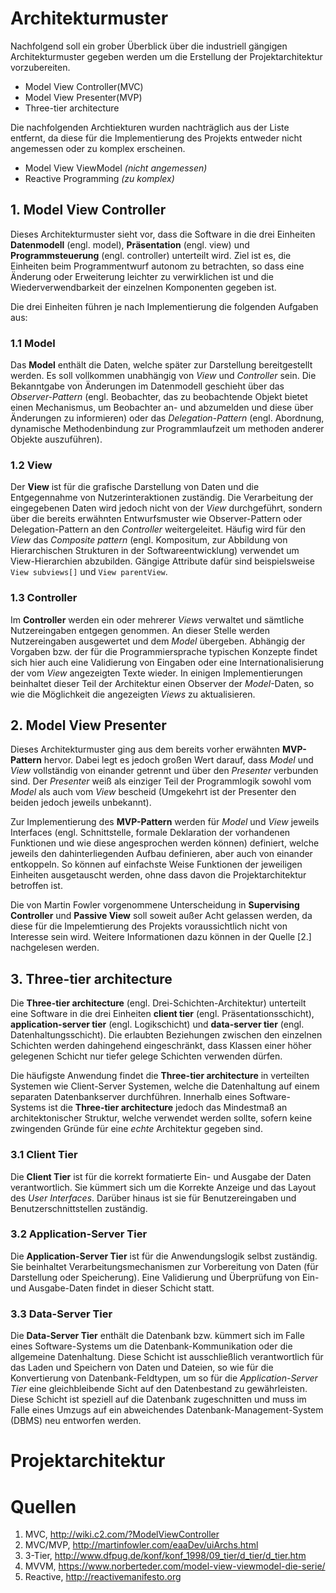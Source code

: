 # Architekturmuster

Nachfolgend soll ein grober Überblick über die industriell gängigen Architekturmuster gegeben werden um die Erstellung der Projektarchitektur vorzubereiten.

- Model View Controller(MVC)
- Model View Presenter(MVP)
- Three-tier architecture

Die nachfolgenden Archtiekturen wurden nachträglich aus der Liste entfernt, da diese für die Implementierung des Projekts entweder nicht angemessen oder zu komplex erscheinen.

- Model View ViewModel *(nicht angemessen)*
- Reactive Programming *(zu komplex)*

## 1. Model View Controller

Dieses Architekturmuster sieht vor, dass die Software in die drei Einheiten **Datenmodell** (engl. model), **Präsentation** (engl. view) und **Programmsteuerung** (engl. controller) unterteilt wird. Ziel ist es, die Einheiten beim Programmentwurf autonom zu betrachten, so dass eine Änderung oder Erweiterung leichter zu verwirklichen ist und die Wiederverwendbarkeit der einzelnen Komponenten gegeben ist.

Die drei Einheiten führen je nach Implementierung die folgenden Aufgaben aus:

### 1.1 Model

Das **Model** enthält die Daten, welche später zur Darstellung bereitgestellt werden. Es soll vollkommen unabhängig von *View* und *Controller* sein. Die Bekanntgabe von Änderungen im Datenmodell geschieht über das *Observer-Pattern* (engl. Beobachter, das zu beobachtende Objekt bietet einen Mechanismus, um Beobachter an- und abzumelden und diese über Änderungen zu informieren) oder das *Delegation-Pattern* (engl. Abordnung, dynamische Methodenbindung zur Programmlaufzeit um methoden anderer Objekte auszuführen).

### 1.2 View

Der **View** ist für die grafische Darstellung von Daten und die Entgegennahme von Nutzerinteraktionen zuständig. Die Verarbeitung der eingegebenen Daten wird jedoch nicht von der *View* durchgeführt, sondern über die bereits erwähnten Entwurfsmuster wie Observer-Pattern oder Delegation-Pattern an den *Controller* weitergeleitet. Häufig wird für den *View* das *Composite pattern* (engl. Kompositum, zur Abbildung von Hierarchischen Strukturen in der Softwareentwicklung) verwendet um View-Hierarchien abzubilden. Gängige Attribute dafür sind beispielsweise `View subviews[]` und `View parentView`.

### 1.3 Controller

Im **Controller** werden ein oder mehrerer *Views* verwaltet und sämtliche Nutzereingaben entgegen genommen. An dieser Stelle werden Nutzereingaben ausgewertet und dem *Model* übergeben. Abhängig der Vorgaben bzw. der für die Programmiersprache typischen Konzepte findet sich hier auch eine Validierung von Eingaben oder eine Internationalisierung der vom *View* angezeigten Texte wieder. In einigen Implementierungen beinhaltet dieser Teil der Architektur einen Observer der *Model*-Daten, so wie die Möglichkeit die angezeigten *Views* zu aktualisieren.


## 2. Model View Presenter

Dieses Architekturmuster ging aus dem bereits vorher erwähnten **MVP-Pattern** hervor. Dabei legt es jedoch großen Wert darauf, dass *Model* und *View* vollständig von einander getrennt und über den *Presenter* verbunden sind. Der *Presenter* weiß als einziger Teil der Programmlogik sowohl vom *Model* als auch vom *View* bescheid (Umgekehrt ist der Presenter den beiden jedoch jeweils unbekannt).

Zur Implementierung des **MVP-Pattern** werden für *Model* und *View* jeweils Interfaces (engl. Schnittstelle, formale Deklaration der vorhandenen Funktionen und wie diese angesprochen werden können) definiert, welche jeweils den dahinterliegenden Aufbau definieren, aber auch von einander entkoppeln. So können auf einfachste Weise Funktionen der jeweiligen Einheiten ausgetauscht werden, ohne dass davon die Projektarchitektur betroffen ist.


Die von Martin Fowler vorgenommene Unterscheidung in **Supervising Controller** und **Passive View** soll soweit außer Acht gelassen werden, da diese für die Impelemtierung des Projekts voraussichtlich nicht von Interesse sein wird. Weitere Informationen dazu können in der Quelle [2.] nachgelesen werden.

## 3. Three-tier architecture

Die **Three-tier architecture** (engl. Drei-Schichten-Architektur) unterteilt eine Software in die drei Einheiten **client tier** (engl. Präsentationsschicht), **application-server tier** (engl. Logikschicht) und **data-server tier** (engl. Datenhaltungsschicht). Die erlaubten Beziehungen zwischen den einzelnen Schichten werden dahingehend eingeschränkt, dass Klassen einer höher gelegenen Schicht nur tiefer gelege Schichten verwenden dürfen.

Die häufigste Anwendung findet die **Three-tier architecture** in verteilten Systemen wie Client-Server Systemen, welche die Datenhaltung auf einem separaten Datenbankserver durchführen. Innerhalb eines Software-Systems ist die **Three-tier architecture** jedoch das Mindestmaß an architektonischer Struktur, welche verwendet werden sollte, sofern keine zwingenden Gründe für eine *echte* Architektur gegeben sind.

### 3.1 Client Tier

Die **Client Tier** ist für die korrekt formatierte Ein- und Ausgabe der Daten verantwortlich. Sie kümmert sich um die Korrekte Anzeige und das Layout des *User Interfaces*. Darüber hinaus ist sie für Benutzereingaben und Benutzerschnittstellen zuständig.

### 3.2 Application-Server Tier

Die **Application-Server Tier** ist für die Anwendungslogik selbst zuständig. Sie beinhaltet Verarbeitungsmechanismen zur Vorbereitung von Daten (für Darstellung oder Speicherung). Eine Validierung und Überprüfung von Ein- und Ausgabe-Daten findet in dieser Schicht statt.

### 3.3 Data-Server Tier

Die **Data-Server Tier** enthält die Datenbank bzw. kümmert sich im Falle eines Software-Systems um die Datenbank-Kommunikation oder die allgemeine Datenhaltung. Diese Schicht ist ausschließlich verantwortlich für das Laden und Speichern von Daten und Dateien, so wie für die Konvertierung von Datenbank-Feldtypen, um so für die *Application-Server Tier* eine gleichbleibende Sicht auf den Datenbestand zu gewährleisten. Diese Schicht ist speziell auf die Datenbank zugeschnitten und muss im Falle eines Umzugs auf ein abweichendes Datenbank-Management-System (DBMS) neu entworfen werden.

# Projektarchitektur



# Quellen
1. MVC, http://wiki.c2.com/?ModelViewController
2. MVC/MVP, http://martinfowler.com/eaaDev/uiArchs.html
3. 3-Tier, http://www.dfpug.de/konf/konf_1998/09_tier/d_tier/d_tier.htm
4. MVVM, https://www.norberteder.com/model-view-viewmodel-die-serie/
5. Reactive, http://reactivemanifesto.org
